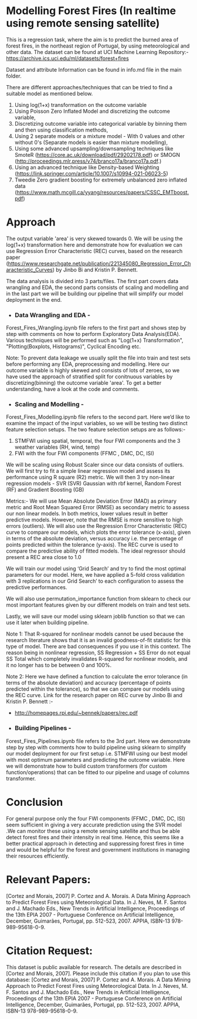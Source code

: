 # Modelling Forest Fires (In realtime using remote sensing satellite)

This is a regression task, where the aim is to predict the burned area of forest fires, in the northeast region of Portugal, by using meteorological and other data. The dataset can be found at UCI Machine Learning Repository:- https://archive.ics.uci.edu/ml/datasets/forest+fires

Dataset and attribute Information can be found in info.md file in the main folder.

There are different approaches/techniques that can be tried to find a suitable model as mentioned below.

1) Using log(1+x) transformation on the outcome variable
2) Using Poisson Zero Inflated Model and discretizing the outcome variable,
3) Discretizing outcome variable into categorical variable by binning them and then using classification methods,
4) Using 2 separate models or a mixture model - With 0 values and other without 0's (Separate models is easier than mixture modelling),
5) Using some advanced upsampling/downsampling techniques like SmoteR (https://core.ac.uk/download/pdf/29202178.pdf) or SMOGN (http://proceedings.mlr.press/v74/branco17a/branco17a.pdf.)
6) Using an advanced technique like Density-based Weighting (https://link.springer.com/article/10.1007/s10994-021-06023-5)
7) Tweedie Zero gradient boosting for extremely unbalanced zero inflated data (https://www.math.mcgill.ca/yyang/resources/papers/CSSC_EMTboost.pdf)


# Approach
The output variable 'area' is very skewed towards 0. We will be using the log(1+x) transformation here and demonstrate how for evaluation we can use Regression Error Characteristic (REC) curves, based on the research paper (https://www.researchgate.net/publication/221345080_Regression_Error_Characteristic_Curves) by Jinbo Bi and Kristin P. Bennett.

The data analysis is divided into 3 parts/files. The first part covers data wrangling and EDA, the second parts consists of scaling and modelling and in the last part we will be building our pipeline that will simplify our model deployment in the end.

* <h3> Data Wrangling and EDA - </h3>
Forest_Fires_Wrangling.ipynb file refers to the first part and shows step by step with comments on how to perform Exploratory Data Analysis(EDA). Various techniques will be performed such as "Log(1+x) Transformation", "Plotting(Boxplots, Histograms)", Cyclical Encoding etc.

Note: To prevent data leakage we usually split the file into train and test sets before performing any EDA, preprocessing and modelling. Here our outcome variable is highly skewed and consists of lots of zeroes, so we have used the approach of stratified split for conitnuous variables by discretizing(binning) the outcome variable 'area'. To get a better understanding, have a look at the code and comments.

* <h3> Scaling and  Modelling - </h3>
Forest_Fires_Modelling.ipynb file refers to the second part. Here we’d like to examine the impact of the input variables, so we will be testing two distinct feature selection setups. The two feature selection setups are as follows:-
1) STMFWI using spatial, temporal, the four FWI components and the 3 weather variables (RH, wind, temp)
2) FWI with the four FWI components (FFMC , DMC, DC, ISI)

We will be scaling using Robust Scaler since our data consists of outliers. </n>
We will first try to fit a simple linear regression model and assess its performance using R square (R2) metric.
We will then 3 try non-linear regression models - SVR (SVR) Gaussian with rbf kernel, Random Forest (RF) and Gradient Boosting (GB)

Metrics:- We will use Mean Absolute Deviation Error (MAD) as primary metric and Root Mean Squared Error (RMSE) as secondary metric to assess our non linear models. In both metrics, lower values result in better predictive models. However, note that the RMSE is more sensitive to high errors (outliers).
We will also use the Regression Error Characteristic (REC) curve to compare our models, which plots the error tolerance (x-axis), given in terms of the absolute deviation, versus accuracy i.e. the percentage of points predicted within the tolerance (y-axis). The REC curve is used to compare the predictive ability of fitted models. The ideal regressor should present a REC area close to 1.0 

We will train our model using ‘Grid Search’ and try to find the most optimal parameters for our model. Here, we have applied a 5-fold cross validation with 3 replications in our Grid Search’ to each configuration to assess the predictive performances.  

We will also use permutation_importance function from sklearn to check our most important features given by our different models on train and test sets.

Lastly, we will save our model using sklearn joblib function so that we can use it later when building pipeline.

Note 1: That R-squared for nonlinear models cannot be used because the research literature shows that it is an invalid goodness-of-fit statistic for this type of model. There are bad consequences if you use it in this context. The reason being in nonlinear regression, SS Regression + SS Error do not equal SS Total which completely invalidates R-squared for nonlinear models, and it no longer has to be between 0 and 100%.

Note 2: Here we have defined a function to calculate the error tolerance (in terms of the absolute deviation) and accuracy (percentage of points predicted within the tolerance), so that we can compare our models using the REC curve.
Link for the research paper on REC curve by Jinbo Bi and Kristin P. Bennett :-
* http://homepages.rpi.edu/~bennek/papers/rec.pdf

* <h3> Building Pipelines - </h3>
Forest_Fires_Pipelines.ipynb file refers to the 3rd part. Here we demonstrate step by step with comments how to build pipeline using sklearn to simplify our model deployment for our first setup  i.e. STMFWI using our best model with most optimum parameters and predicting the outcome variable. Here we will demonstrate how to build custom transformers (for custom function/operations) that can be fitted to our pipeline and usage of columns transformer. 


# Conclusion

For general purpose only the four FWI components (FFMC , DMC, DC, ISI) seem sufficient in giving a very accurate prediction using the SVR model .We can monitor these using a remote sensing satellite and thus be able detect forest fires and their intensity in real time. Hence, this seems like a better practical approach in detecting and suppressing forest fires in time and would be helpful for the forest and government institutions in managing their resources efficiently.

# Relevant Papers:

[Cortez and Morais, 2007] P. Cortez and A. Morais. A Data Mining Approach to Predict Forest Fires using Meteorological Data. In J. Neves, M. F. Santos and J. Machado Eds., New Trends in Artificial Intelligence, Proceedings of the 13th EPIA 2007 - Portuguese Conference on Artificial Intelligence, December, Guimarães, Portugal, pp. 512-523, 2007. APPIA, ISBN-13 978-989-95618-0-9.

# Citation Request:

This dataset is public available for research. The details are described in [Cortez and Morais, 2007]. Please include this citation if you plan to use this database: [Cortez and Morais, 2007] P. Cortez and A. Morais. A Data Mining Approach to Predict Forest Fires using Meteorological Data. In J. Neves, M. F. Santos and J. Machado Eds., New Trends in Artificial Intelligence, Proceedings of the 13th EPIA 2007 - Portuguese Conference on Artificial Intelligence, December, Guimarães, Portugal, pp. 512-523, 2007. APPIA, ISBN-13 978-989-95618-0-9.
